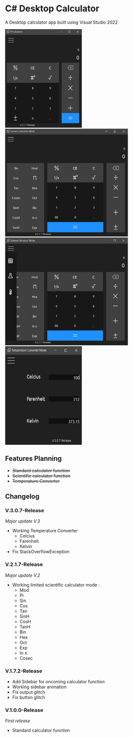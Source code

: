 # C# Desktop Calculator

A Desktop calculator app built using Visual Studio 2022

<img src="https://github.com/GesangPJ/DesktopCalculatorCS/blob/master/calculatorapp.jpg" width = "250" height = "320" >

<img src="https://github.com/GesangPJ/DesktopCalculatorCS/blob/master/sciencecalculator.jpg" width="400" height="350">

<img src="https://github.com/GesangPJ/DesktopCalculatorCS/blob/master/sidebar.jpg" width="400" height="350">

<img src="https://github.com/GesangPJ/DesktopCalculatorCS/blob/master/tempertureconverter.jpg" width = "250" height = "320" >

## Features Planning
- ~~Standard calculator function~~
- ~~Scientific calculator function~~
- ~~Temperature Converter~~

## Changelog
### V.3.0.7-Release
*Major update V.3*
- Working Temperature Converter
  - Celcius
  - Farenheit
  - Kelvin
- Fix StackOverflowException

### V.2.1.7-Release
*Major update V.2*

- Working limited scientific calculator mode :
  - Mod 
  - Pi
  - Sin
  - Cos
  - Tan
  - SinH
  - CosH
  - TanH
  - Bin
  - Hex
  - Oct
  - Exp
  - In x
  - Cosec

### V.1.7.2-Release
- Add Sidebar for oncoming calculator function 
- Working sidebar animation
- Fix output glitch
- Fix button glitch

### V.1.0.0-Release
 *First release*
- Standard calculator function
